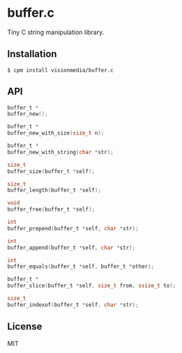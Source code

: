 
# buffer.c

  Tiny C string manipulation library.

## Installation

```
$ cpm install visionmedia/buffer.c
```

## API

```c
buffer_t *
buffer_new();

buffer_t *
buffer_new_with_size(size_t n);

buffer_t *
buffer_new_with_string(char *str);

size_t
buffer_size(buffer_t *self);

size_t
buffer_length(buffer_t *self);

void
buffer_free(buffer_t *self);

int
buffer_prepend(buffer_t *self, char *str);

int
buffer_append(buffer_t *self, char *str);

int
buffer_equals(buffer_t *self, buffer_t *other);

buffer_t *
buffer_slice(buffer_t *self, size_t from, ssize_t to);

size_t
buffer_indexof(buffer_t *self, char *str);
```

## License

  MIT
